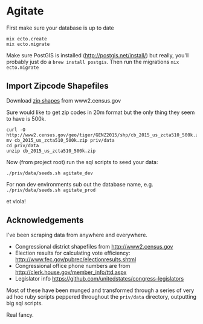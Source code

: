 # Agitate

First make sure your database is up to date

```
mix ecto.create
mix ecto.migrate
```

Make sure PostGIS is installed (http://postgis.net/install/) but
really, you'll probably just do a `brew install postgis`. Then run the migrations `mix ecto.migrate`

## Import Zipcode Shapefiles

Download [zip shapes](http://www2.census.gov/geo/tiger/GENZ2015/shp/cb_2015_us_zcta510_500k.zip) from www2.census.gov

Sure would like to get zip codes in 20m format but the only thing they seem to have is 500k.

```
curl -O http://www2.census.gov/geo/tiger/GENZ2015/shp/cb_2015_us_zcta510_500k.zip
mv cb_2015_us_zcta510_500k.zip priv/data
cd priv/data
unzip cb_2015_us_zcta510_500k.zip
```

Now (from project root) run the sql scripts to seed your data:

```
./priv/data/seeds.sh agitate_dev
```

For non dev environments sub out the database name, e.g. `./priv/data/seeds.sh agitate_prod`

et viola!


## Acknowledgements

I've been scraping data from anywhere and everywhere.

* Congressional district shapefiles from http://www2.census.gov
* Election results for calculating vote efficiency: http://www.fec.gov/pubrec/electionresults.shtml
* Congressional office phone numbers are from http://clerk.house.gov/member_info/ttd.aspx
* Legislator info https://github.com/unitedstates/congress-legislators

Most of these have been munged and transformed through a series of
very ad hoc ruby scripts peppered throughout the `priv/data`
directory, outputting big sql scripts.

Real fancy.




